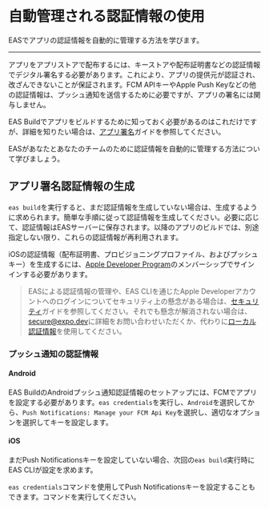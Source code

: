 # 自動管理される認証情報の使用

EASでアプリの認証情報を自動的に管理する方法を学びます。

* * *

アプリをアプリストアで配布するには、キーストアや配布証明書などの認証情報でデジタル署名する必要があります。これにより、アプリの提供元が認証され、改ざんできないことが保証されます。FCM APIキーやApple Push Keyなどの他の認証情報は、プッシュ通知を送信するために必要ですが、アプリの署名には関与しません。

EAS Buildでアプリをビルドするために知っておく必要があるのはこれだけですが、詳細を知りたい場合は、[アプリ署名](/app-signing/app-credentials)ガイドを参照してください。

EASがあなたとあなたのチームのために認証情報を自動的に管理する方法について学びましょう。

## アプリ署名認証情報の生成

`eas build`を実行すると、まだ認証情報を生成していない場合は、生成するように求められます。簡単な手順に従って認証情報を生成してください。必要に応じて、認証情報はEASサーバーに保存されます。以降のアプリのビルドでは、別途指定しない限り、これらの認証情報が再利用されます。

iOSの認証情報（配布証明書、プロビジョニングプロファイル、およびプッシュキー）を生成するには、[Apple Developer Program](https://developer.apple.com/programs)のメンバーシップでサインインする必要があります。

> EASによる認証情報の管理や、EAS CLIを通じたApple Developerアカウントへのログインについてセキュリティ上の懸念がある場合は、[セキュリティ](/app-signing/security)ガイドを参照してください。それでも懸念が解消されない場合は、[secure@expo.dev](mailto:secure@expo.dev)に詳細をお問い合わせいただくか、代わりに[ローカル認証情報](/app-signing/local-credentials)を使用してください。

### プッシュ通知の認証情報

#### Android

EAS BuildのAndroidプッシュ通知認証情報のセットアップには、FCMでアプリを設定する必要があります。`eas credentials`を実行し、`Android`を選択してから、`Push Notifications: Manage your FCM Api Key`を選択し、適切なオプションを選択してキーを設定します。

#### iOS

まだPush Notificationsキーを設定していない場合、次回の`eas build`実行時にEAS CLIが設定を求めます。

`eas credentials`コマンドを使用してPush Notificationsキーを設定することもできます。コマンドを実行してください。
